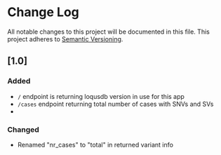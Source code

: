 # Change Log
All notable changes to this project will be documented in this file.
This project adheres to [Semantic Versioning](http://semver.org/).

## [1.0]
### Added
- `/` endpoint is returning loqusdb version in use for this app
- `/cases` endpoint returning total number of cases with SNVs and SVs
-
### Changed
- Renamed "nr_cases" to "total" in returned variant info
